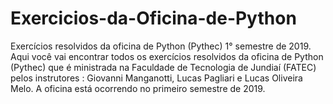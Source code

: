 # Exercicios-da-Oficina-de-Python
Exercícios resolvidos da oficina de Python (Pythec) 1° semestre de 2019.
 Aqui você vai encontrar todos os exercícios resolvidos da oficina de Python (Pythec) que é ministrada
na Faculdade de Tecnologia de Jundiaí (FATEC) pelos instrutores : Giovanni Manganotti, Lucas Pagliari e 
Lucas Oliveira Melo. A oficina está ocorrendo no primeiro semestre de 2019.
